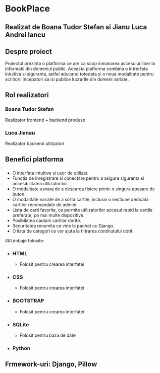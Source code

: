 # BookPlace
## Realizat de Boana Tudor Stefan si Jianu Luca Andrei Iancu

## Despre proiect

Proiectul prezinta o platforma ce are ca scop inmanarea accesului liber la informatii din domeniul public. Aceasta platforma combina o intrerfata intuitiva si siguranta, astfel aducand totodata si o noua modalitate pentru scriitorii incepatori sa isi publice lucrarile din domeni variate.

## Rol realizatori

### Boana Tudor Stefan  
Realizator frontend + backend produse

### Luca Jianau 
Realizator backend utilizatori

## Benefici platforma
###
+ O interfata intuitiva si usor de utilizat.
+ Functia de inregistrare si conectare pentru a asigura siguranta si accesibilitatea utilizatorilor.
+ O modalitate usoara de a descarca fisiere printr-o singura apasare de buton.
+ O modalitate variate de a sorta cartile, inclusiv o sectiune dedicata cartilor recomandate de admini.
+ Lista de carti favorite, ce permite utilizatorilor accesul rapid la cartile preferate, pe mai multe dispozitive.
+ Posibilatea cautarii cartilor dorite.
+ Securitatea renumita ce vine la pachet cu Django.
+ O lista de categori ce vor ajuta la filtrarea continutului dorit.

##Limbaje folosite:
+ ### HTML
   - Folosit pentru crearea interfatei
+ ### CSS
   - Folosit pentru crearea interfatei
+ ### BOOTSTRAP
   - Folosit pentru crearea interfatei
+ ### SQLite
   - Folosit pentru baza de date
+ ### Python

## Frmework-uri: Django, Pillow
